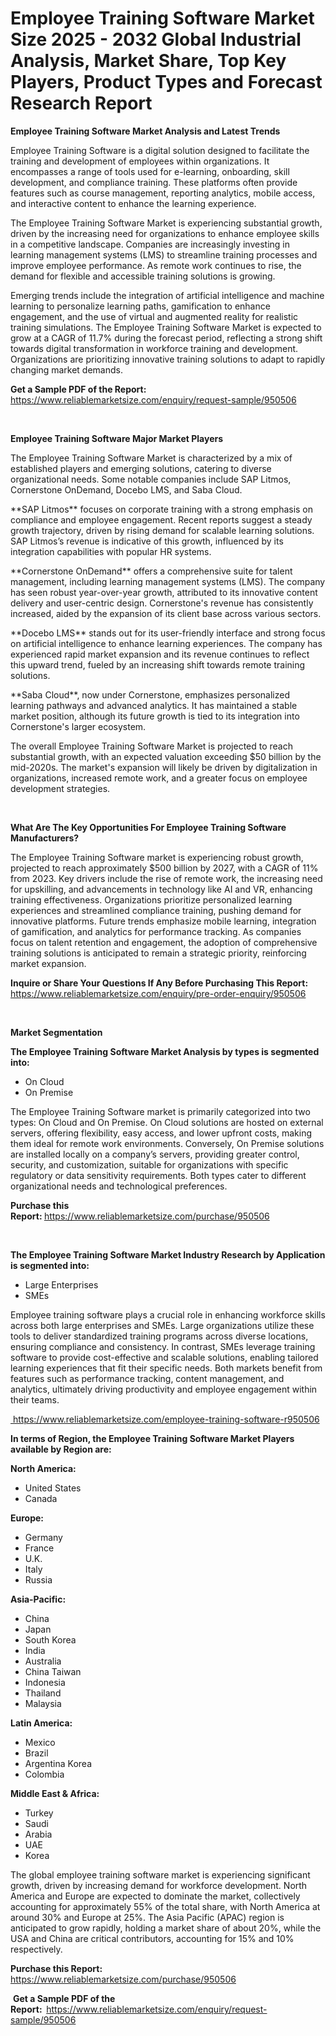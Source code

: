 <p><h1>Employee Training Software Market Size 2025 - 2032 Global Industrial Analysis, Market Share, Top Key Players, Product Types and Forecast Research Report</h1></p><p><strong>Employee Training Software Market Analysis and Latest Trends</strong></p>
<p><p>Employee Training Software is a digital solution designed to facilitate the training and development of employees within organizations. It encompasses a range of tools used for e-learning, onboarding, skill development, and compliance training. These platforms often provide features such as course management, reporting analytics, mobile access, and interactive content to enhance the learning experience.</p><p>The Employee Training Software Market is experiencing substantial growth, driven by the increasing need for organizations to enhance employee skills in a competitive landscape. Companies are increasingly investing in learning management systems (LMS) to streamline training processes and improve employee performance. As remote work continues to rise, the demand for flexible and accessible training solutions is growing.</p><p>Emerging trends include the integration of artificial intelligence and machine learning to personalize learning paths, gamification to enhance engagement, and the use of virtual and augmented reality for realistic training simulations. The Employee Training Software Market is expected to grow at a CAGR of 11.7% during the forecast period, reflecting a strong shift towards digital transformation in workforce training and development. Organizations are prioritizing innovative training solutions to adapt to rapidly changing market demands.</p></p>
<p><strong>Get a Sample PDF of the Report:&nbsp;</strong> <a href="https://www.reliablemarketsize.com/enquiry/request-sample/950506?utm_campaign=2444&utm_medium=2&utm_source=Github&utm_content=ia&utm_term=17042025&utm_id=employee-training-software">https://www.reliablemarketsize.com/enquiry/request-sample/950506</a></p>
<p>&nbsp;</p>
<p><strong>Employee Training Software Major Market Players</strong></p>
<p><p>The Employee Training Software Market is characterized by a mix of established players and emerging solutions, catering to diverse organizational needs. Some notable companies include SAP Litmos, Cornerstone OnDemand, Docebo LMS, and Saba Cloud. </p><p>**SAP Litmos** focuses on corporate training with a strong emphasis on compliance and employee engagement. Recent reports suggest a steady growth trajectory, driven by rising demand for scalable learning solutions. SAP Litmos’s revenue is indicative of this growth, influenced by its integration capabilities with popular HR systems.</p><p>**Cornerstone OnDemand** offers a comprehensive suite for talent management, including learning management systems (LMS). The company has seen robust year-over-year growth, attributed to its innovative content delivery and user-centric design. Cornerstone's revenue has consistently increased, aided by the expansion of its client base across various sectors.</p><p>**Docebo LMS** stands out for its user-friendly interface and strong focus on artificial intelligence to enhance learning experiences. The company has experienced rapid market expansion and its revenue continues to reflect this upward trend, fueled by an increasing shift towards remote training solutions.</p><p>**Saba Cloud**, now under Cornerstone, emphasizes personalized learning pathways and advanced analytics. It has maintained a stable market position, although its future growth is tied to its integration into Cornerstone's larger ecosystem.</p><p>The overall Employee Training Software Market is projected to reach substantial growth, with an expected valuation exceeding $50 billion by the mid-2020s. The market's expansion will likely be driven by digitalization in organizations, increased remote work, and a greater focus on employee development strategies.</p></p>
<p>&nbsp;</p>
<p><strong>What Are The Key Opportunities For Employee Training Software Manufacturers?</strong></p>
<p><p>The Employee Training Software market is experiencing robust growth, projected to reach approximately $500 billion by 2027, with a CAGR of 11% from 2023. Key drivers include the rise of remote work, the increasing need for upskilling, and advancements in technology like AI and VR, enhancing training effectiveness. Organizations prioritize personalized learning experiences and streamlined compliance training, pushing demand for innovative platforms. Future trends emphasize mobile learning, integration of gamification, and analytics for performance tracking. As companies focus on talent retention and engagement, the adoption of comprehensive training solutions is anticipated to remain a strategic priority, reinforcing market expansion.</p></p>
<p><strong>Inquire or Share Your Questions If Any Before Purchasing This Report:</strong> <a href="https://www.reliablemarketsize.com/enquiry/pre-order-enquiry/950506?utm_campaign=2444&utm_medium=2&utm_source=Github&utm_content=ia&utm_term=17042025&utm_id=employee-training-software">https://www.reliablemarketsize.com/enquiry/pre-order-enquiry/950506</a></p>
<p>&nbsp;</p>
<p><strong>Market Segmentation</strong></p>
<p><strong>The Employee Training Software Market Analysis by types is segmented into:</strong></p>
<p><ul><li>On Cloud</li><li>On Premise</li></ul></p>
<p><p>The Employee Training Software market is primarily categorized into two types: On Cloud and On Premise. On Cloud solutions are hosted on external servers, offering flexibility, easy access, and lower upfront costs, making them ideal for remote work environments. Conversely, On Premise solutions are installed locally on a company’s servers, providing greater control, security, and customization, suitable for organizations with specific regulatory or data sensitivity requirements. Both types cater to different organizational needs and technological preferences.</p></p>
<p><strong>Purchase this Report:&nbsp;</strong><a href="https://www.reliablemarketsize.com/purchase/950506?utm_campaign=2444&utm_medium=2&utm_source=Github&utm_content=ia&utm_term=17042025&utm_id=employee-training-software">https://www.reliablemarketsize.com/purchase/950506</a></p>
<p>&nbsp;</p>
<p><strong>The Employee Training Software Market Industry Research by Application is segmented into:</strong></p>
<p><ul><li>Large Enterprises</li><li>SMEs</li></ul></p>
<p><p>Employee training software plays a crucial role in enhancing workforce skills across both large enterprises and SMEs. Large organizations utilize these tools to deliver standardized training programs across diverse locations, ensuring compliance and consistency. In contrast, SMEs leverage training software to provide cost-effective and scalable solutions, enabling tailored learning experiences that fit their specific needs. Both markets benefit from features such as performance tracking, content management, and analytics, ultimately driving productivity and employee engagement within their teams.</p></p>
<p><a href="https://www.reliablemarketsize.com/employee-training-software-r950506?utm_campaign=2444&utm_medium=2&utm_source=Github&utm_content=ia&utm_term=17042025&utm_id=employee-training-software">&nbsp;https://www.reliablemarketsize.com/employee-training-software-r950506</a></p>
<p><strong>In terms of Region, the Employee Training Software Market Players available by Region are:</strong></p>
<p>
    <p> <strong> North America: </strong>
        <ul>
            <li>United States</li>
            <li>Canada</li>
        </ul>
        </p> 
    <p> <strong> Europe: </strong>
        <ul>
            <li>Germany</li>
            <li>France</li>
            <li>U.K.</li>
            <li>Italy</li>
            <li>Russia</li>
        </ul>
        </p> 
    <p> <strong> Asia-Pacific: </strong>
        <ul>
            <li>China</li>
            <li>Japan</li>
            <li>South Korea</li>
            <li>India</li>
            <li>Australia</li>
            <li>China Taiwan</li>
            <li>Indonesia</li>
            <li>Thailand</li>
            <li>Malaysia</li>
        </ul>
        </p> 
    <p> <strong> Latin America: </strong>
        <ul>
            <li>Mexico</li>
            <li>Brazil</li>
            <li>Argentina Korea</li>
            <li>Colombia</li>
        </ul>
        </p> 
    <p> <strong> Middle East & Africa: </strong>
        <ul>
            <li>Turkey</li>
            <li>Saudi</li>
            <li>Arabia</li>
            <li>UAE</li>
            <li>Korea</li>
        </ul>
    </p>
    </p>
<p><p>The global employee training software market is experiencing significant growth, driven by increasing demand for workforce development. North America and Europe are expected to dominate the market, collectively accounting for approximately 55% of the total share, with North America at around 30% and Europe at 25%. The Asia Pacific (APAC) region is anticipated to grow rapidly, holding a market share of about 20%, while the USA and China are critical contributors, accounting for 15% and 10% respectively.</p></p>
<p><strong>Purchase this Report: </strong><a href="https://www.reliablemarketsize.com/purchase/950506?utm_campaign=2444&utm_medium=2&utm_source=Github&utm_content=ia&utm_term=17042025&utm_id=employee-training-software">https://www.reliablemarketsize.com/purchase/950506</a></p>
<p>&nbsp;<strong>Get a Sample PDF of the Report:&nbsp;&nbsp;</strong><a href="https://www.reliablemarketsize.com/enquiry/request-sample/950506?utm_campaign=2444&utm_medium=2&utm_source=Github&utm_content=ia&utm_term=17042025&utm_id=employee-training-software">https://www.reliablemarketsize.com/enquiry/request-sample/950506</a></p>
<p><strong></strong></p>
<p><p></p><p></p><p></p></p>